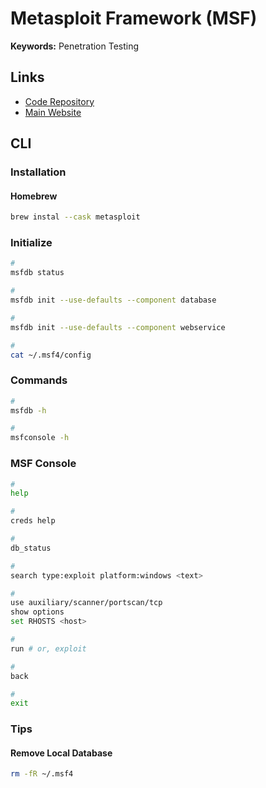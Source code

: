 # Metasploit Framework (MSF)

<!--
Fiddler
-->

<!--
https://app.pluralsight.com/paths/skill/penetration-testing-fundamentals-with-the-metasploit-framework

https://app.pluralsight.com/library/courses/perform-attacks-metasploit/table-of-contents
https://app.pluralsight.com/library/courses/metasploit-getting-started/table-of-contents
https://app.pluralsight.com/library/courses/post-exploitation-meterpreter/table-of-contents

https://app.pluralsight.com/paths/skills/penetration-testing-fundamentals-with-the-metasploit-framework

https://app.pluralsight.com/library/courses/metasploit-penetration-testing-introduction/table-of-contents
https://app.pluralsight.com/library/courses/penetration-testing-metasploit-framework/table-of-contents
https://app.pluralsight.com/library/courses/exploit-development-execution-metasploit-framework/table-of-contents

https://www.linkedin.com/learning/penetration-testing-essential-training/welcome
https://www.linkedin.com/learning/penetration-testing-advanced-kali-linux/welcome-2
-->

**Keywords:** Penetration Testing

## Links

- [Code Repository](https://github.com/rapid7/metasploit-framework)
- [Main Website](https://metasploit.com)

## CLI

### Installation

#### Homebrew

```sh
brew instal --cask metasploit
```

### Initialize

```sh
#
msfdb status

#
msfdb init --use-defaults --component database

#
msfdb init --use-defaults --component webservice

#
cat ~/.msf4/config
```

<!--
https://localhost:5443/api/v1/auth/account
-->

### Commands

```sh
#
msfdb -h

#
msfconsole -h
```

<!--
msfd
msfelfscan
msfmachscan
msfrop
msfrpc
msfrpcd
msfvenom
msfpescan
msfbinscan
-->

### MSF Console

```sh
#
help

#
creds help

#
db_status

#
search type:exploit platform:windows <text>

#
use auxiliary/scanner/portscan/tcp
show options
set RHOSTS <host>

#
run # or, exploit

#
back

#
exit
```

### Tips

#### Remove Local Database

```sh
rm -fR ~/.msf4
```

<!-- ### Issues

####

```
Fix issue with postgres connection Metasploit - Authentication failed for user "msf"
```

```sh
msfdb reinit
``` -->

